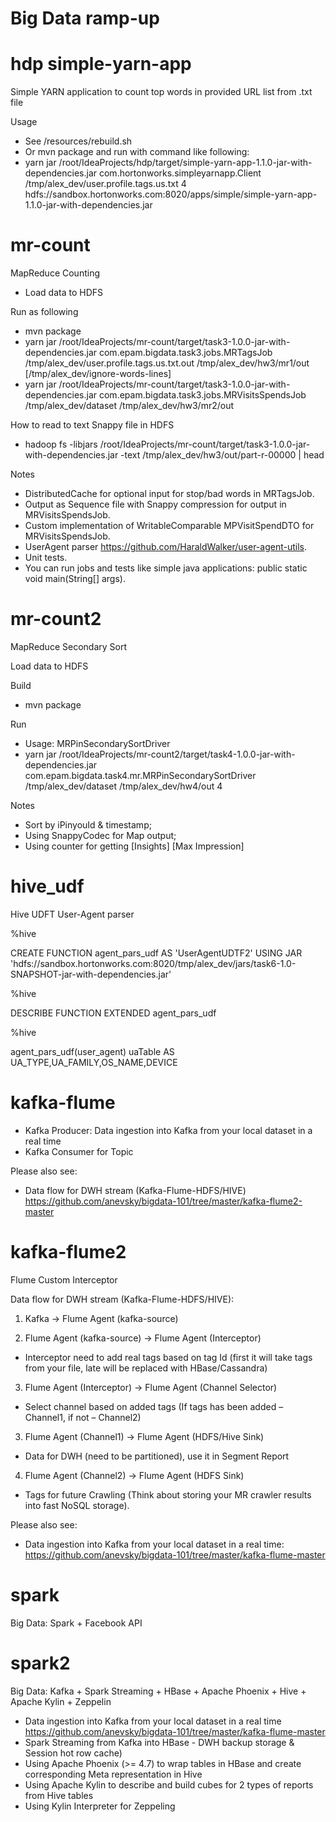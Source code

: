 # Big Data ramp-up

# hdp simple-yarn-app

Simple YARN application to count top words in provided URL list from .txt file

Usage

- See /resources/rebuild.sh 
- Or mvn package and run with command like following:
- yarn jar /root/IdeaProjects/hdp/target/simple-yarn-app-1.1.0-jar-with-dependencies.jar com.hortonworks.simpleyarnapp.Client /tmp/alex_dev/user.profile.tags.us.txt 4 hdfs://sandbox.hortonworks.com:8020/apps/simple/simple-yarn-app-1.1.0-jar-with-dependencies.jar

# mr-count
MapReduce Counting

- Load data to HDFS

Run as following

- mvn package
- yarn jar /root/IdeaProjects/mr-count/target/task3-1.0.0-jar-with-dependencies.jar com.epam.bigdata.task3.jobs.MRTagsJob /tmp/alex_dev/user.profile.tags.us.txt.out /tmp/alex_dev/hw3/mr1/out [/tmp/alex_dev/ignore-words-lines]
- yarn jar /root/IdeaProjects/mr-count/target/task3-1.0.0-jar-with-dependencies.jar com.epam.bigdata.task3.jobs.MRVisitsSpendsJob /tmp/alex_dev/dataset /tmp/alex_dev/hw3/mr2/out

How to read to text Snappy file in HDFS
- hadoop fs -libjars /root/IdeaProjects/mr-count/target/task3-1.0.0-jar-with-dependencies.jar -text /tmp/alex_dev/hw3/out/part-r-00000 | head

Notes

- DistributedCache for optional input for stop/bad words in MRTagsJob.
- Output as Sequence file with Snappy compression for output in MRVisitsSpendsJob.
- Custom implementation of WritableComparable MPVisitSpendDTO for MRVisitsSpendsJob.
- UserAgent parser https://github.com/HaraldWalker/user-agent-utils.
- Unit tests.
- You can run jobs and tests like simple java applications: public static void main(String[] args).

# mr-count2

MapReduce Secondary Sort

Load data to HDFS

Build
- mvn package

Run
- Usage: MRPinSecondarySortDriver <in> <out> <numReduceTasks>
- yarn jar /root/IdeaProjects/mr-count2/target/task4-1.0.0-jar-with-dependencies.jar com.epam.bigdata.task4.mr.MRPinSecondarySortDriver /tmp/alex_dev/dataset /tmp/alex_dev/hw4/out 4


Notes
- Sort by iPinyouId & timestamp;
- Using SnappyCodec for Map output;
- Using counter for getting [Insights] [Max Impression]

# hive_udf
Hive UDFT User-Agent parser

%hive

CREATE FUNCTION agent_pars_udf AS 'UserAgentUDTF2' USING JAR 'hdfs://sandbox.hortonworks.com:8020/tmp/alex_dev/jars/task6-1.0-SNAPSHOT-jar-with-dependencies.jar'

%hive

DESCRIBE FUNCTION EXTENDED agent_pars_udf

%hive

agent_pars_udf(user_agent) uaTable AS UA_TYPE,UA_FAMILY,OS_NAME,DEVICE

# kafka-flume

- Kafka Producer: Data ingestion into Kafka from your local dataset in a real time
- Kafka Consumer for Topic

Please also see: 

- Data flow for DWH stream (Kafka-Flume-HDFS/HIVE) https://github.com/anevsky/bigdata-101/tree/master/kafka-flume2-master

# kafka-flume2
Flume Custom Interceptor

Data flow for DWH stream (Kafka-Flume-HDFS/HIVE):

1) Kafka -> Flume Agent (kafka-source)

2) Flume Agent (kafka-source) -> Flume Agent (Interceptor)
- Interceptor need to add real tags based on tag Id (first it will take tags from your file, late will be replaced with HBase/Cassandra)

3) Flume Agent (Interceptor) -> Flume Agent (Channel Selector)
- Select channel based on added tags (If tags has been added – Channel1, if not – Channel2)

3) Flume Agent (Channel1) -> Flume Agent (HDFS/Hive Sink)
- Data for DWH (need to be partitioned), use it in Segment Report

4) Flume Agent (Channel2) -> Flume Agent (HDFS Sink)
- Tags for future Crawling (Think about storing your MR crawler results into fast NoSQL storage).

Please also see:

- Data ingestion into Kafka from your local dataset in a real time: https://github.com/anevsky/bigdata-101/tree/master/kafka-flume-master

# spark
Big Data: Spark + Facebook API

# spark2
Big Data: Kafka + Spark Streaming + HBase + Apache Phoenix + Hive + Apache Kylin + Zeppelin

- Data ingestion into Kafka from your local dataset in a real time
https://github.com/anevsky/bigdata-101/tree/master/kafka-flume-master
- Spark Streaming from Kafka into HBase - DWH backup storage & Session hot row cache)
- Using Apache Phoenix (>= 4.7) to wrap tables in HBase and create corresponding Meta representation in Hive
- Using Apache Kylin to describe and build cubes for 2 types of reports from Hive tables
- Using Kylin Interpreter for Zeppeling 
